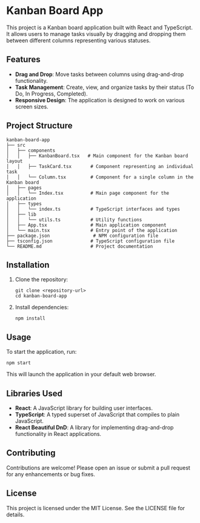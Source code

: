# Kanban Board App

This project is a Kanban board application built with React and TypeScript. It allows users to manage tasks visually by dragging and dropping them between different columns representing various statuses.

## Features

- **Drag and Drop**: Move tasks between columns using drag-and-drop functionality.
- **Task Management**: Create, view, and organize tasks by their status (To Do, In Progress, Completed).
- **Responsive Design**: The application is designed to work on various screen sizes.

## Project Structure

```
kanban-board-app
├── src
│   ├── components
│   │   ├── KanbanBoard.tsx   # Main component for the Kanban board layout
│   │   ├── TaskCard.tsx       # Component representing an individual task
│   │   └── Column.tsx         # Component for a single column in the Kanban board
│   ├── pages
│   │   └── Index.tsx          # Main page component for the application
│   ├── types
│   │   └── index.ts           # TypeScript interfaces and types
│   ├── lib
│   │   └── utils.ts           # Utility functions
│   ├── App.tsx                # Main application component
│   └── main.tsx               # Entry point of the application
├── package.json                # NPM configuration file
├── tsconfig.json              # TypeScript configuration file
└── README.md                  # Project documentation
```

## Installation

1. Clone the repository:
   ```
   git clone <repository-url>
   cd kanban-board-app
   ```

2. Install dependencies:
   ```
   npm install
   ```

## Usage

To start the application, run:
```
npm start
```
This will launch the application in your default web browser.

## Libraries Used

- **React**: A JavaScript library for building user interfaces.
- **TypeScript**: A typed superset of JavaScript that compiles to plain JavaScript.
- **React Beautiful DnD**: A library for implementing drag-and-drop functionality in React applications.

## Contributing

Contributions are welcome! Please open an issue or submit a pull request for any enhancements or bug fixes.

## License

This project is licensed under the MIT License. See the LICENSE file for details.